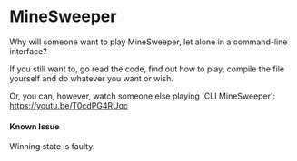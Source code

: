 # MineSweeper

Why will someone want to play MineSweeper, let alone in a command-line interface?

If you still want to, go read the code, find out how to play, compile the file yourself and do whatever you want or wish.  

Or, you can, however, watch someone else playing 'CLI MineSweeper': https://youtu.be/T0cdPG4RUqc

#### Known Issue
Winning state is faulty.

